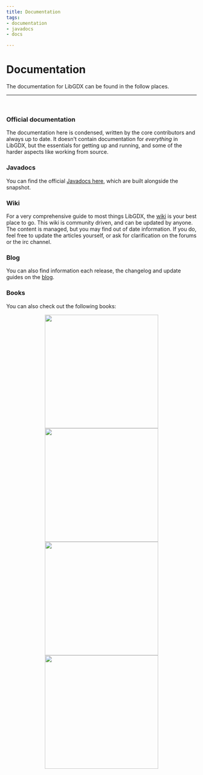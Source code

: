 ```yaml
---
title: Documentation
tags:
- documentation
- javadocs
- docs

---
```


<h1>Documentation</h1>

The documentation for LibGDX can be found in the follow places.
<br><hr><br>

### Official documentation

The documentation here is condensed, written by the core contributors and always up to date.  It doesn't contain documentation for _everything_ in LibGDX, but the essentials for getting up and running, and some of the harder aspects like working from source.


### Javadocs

You can find the official [Javadocs here](https://libgdx.badlogicgames.com/nightlies/docs/api/), which are built alongside the snapshot.

### Wiki

For a very comprehensive guide to most things LibGDX, the [wiki](https://github.com/libgdx/libgdx/wiki) is your best place to go. This wiki is community driven, and can be updated by anyone.
The content is managed, but you may find out of date information.  If you do, feel free to update the articles yourself, or ask for clarification on the forums or the irc channel.

### Blog

You can also find information each release, the changelog and update guides on the [blog](http://libgdx.badlogicgames.com/news.html).


### Books

You can also check out the following books:

<div class="container" style="margin-bottom: 20px;">
<div class="one-of-four">
<center><a href="https://www.packtpub.com/game-development/libgdx-cross-platform-game-development-cookbook"><img style="width: 300px" src="/img/books/libgdx-cgdc.png"></a></center>
</div>
<div class="one-of-four">
<center><a href="https://www.packtpub.com/game-development/learning-libgdx-game-development-second-edition"><img style="width: 300px" src="/img/books/libgdx-gd.png"></a></center>
</div>
<div class="one-of-four">
<center><a href="https://www.packtpub.com/game-development/libgdx-game-development-example"><img style="width: 300px" src="/img/books/libgdx-gdbe.png"></a></center>
</div>
<div class="one-of-four">
<center><a href="https://www.packtpub.com/game-development/building-3d-game-libgdx"><img style="width: 300px" src="/img/books/libgdx-3d.png"></a></center>
</div>
</div>